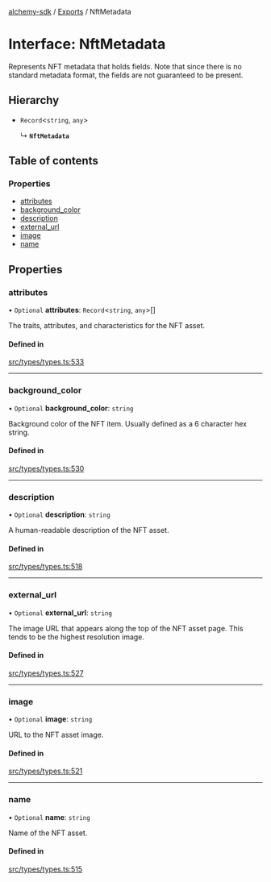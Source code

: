 [alchemy-sdk](../README.md) / [Exports](../modules.md) / NftMetadata

# Interface: NftMetadata

Represents NFT metadata that holds fields. Note that since there is no
standard metadata format, the fields are not guaranteed to be present.

## Hierarchy

- `Record`<`string`, `any`\>

  ↳ **`NftMetadata`**

## Table of contents

### Properties

- [attributes](NftMetadata.md#attributes)
- [background\_color](NftMetadata.md#background_color)
- [description](NftMetadata.md#description)
- [external\_url](NftMetadata.md#external_url)
- [image](NftMetadata.md#image)
- [name](NftMetadata.md#name)

## Properties

### attributes

• `Optional` **attributes**: `Record`<`string`, `any`\>[]

The traits, attributes, and characteristics for the NFT asset.

#### Defined in

[src/types/types.ts:533](https://github.com/alchemyplatform/alchemy-sdk-js/blob/8dc500a/src/types/types.ts#L533)

___

### background\_color

• `Optional` **background\_color**: `string`

Background color of the NFT item. Usually defined as a 6 character hex string.

#### Defined in

[src/types/types.ts:530](https://github.com/alchemyplatform/alchemy-sdk-js/blob/8dc500a/src/types/types.ts#L530)

___

### description

• `Optional` **description**: `string`

A human-readable description of the NFT asset.

#### Defined in

[src/types/types.ts:518](https://github.com/alchemyplatform/alchemy-sdk-js/blob/8dc500a/src/types/types.ts#L518)

___

### external\_url

• `Optional` **external\_url**: `string`

The image URL that appears along the top of the NFT asset page. This tends
to be the highest resolution image.

#### Defined in

[src/types/types.ts:527](https://github.com/alchemyplatform/alchemy-sdk-js/blob/8dc500a/src/types/types.ts#L527)

___

### image

• `Optional` **image**: `string`

URL to the NFT asset image.

#### Defined in

[src/types/types.ts:521](https://github.com/alchemyplatform/alchemy-sdk-js/blob/8dc500a/src/types/types.ts#L521)

___

### name

• `Optional` **name**: `string`

Name of the NFT asset.

#### Defined in

[src/types/types.ts:515](https://github.com/alchemyplatform/alchemy-sdk-js/blob/8dc500a/src/types/types.ts#L515)
